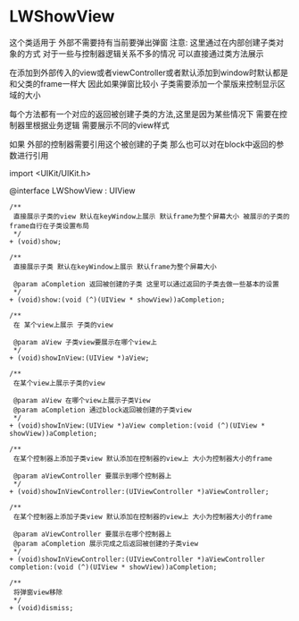 # LWShowView



这个类适用于 外部不需要持有当前要弹出弹窗
注意: 这里通过在内部创建子类对象的方式 对于一些与控制器逻辑关系不多的情况 可以直接通过类方法展示
      
在添加到外部传入的view或者viewController或者默认添加到window时默认都是和父类的frame一样大 因此如果弹窗比较小 子类需要添加一个蒙版来控制显示区域的大小
      
每个方法都有一个对应的返回被创建子类的方法,这里是因为某些情况下 需要在控制器里根据业务逻辑 需要展示不同的view样式
      
如果 外部的控制器需要引用这个被创建的子类 那么也可以对在block中返回的参数进行引用



import <UIKit/UIKit.h>


@interface LWShowView : UIView 

```objc
/**
 直接展示子类的view 默认在keyWindow上展示 默认frame为整个屏幕大小 被展示的子类的frame自行在子类设置布局
 */
+ (void)show;

```

```objc
/**
 直接展示子类 默认在keyWindow上展示 默认frame为整个屏幕大小

 @param aCompletion 返回被创建的子类 这里可以通过返回的子类去做一些基本的设置
 */
+ (void)show:(void (^)(UIView * showView))aCompletion;
```


```objc
/**
 在 某个view上展示 子类的view

 @param aView 子类view要展示在哪个view上
 */
+ (void)showInView:(UIView *)aView;
```

```objc
/**
 在某个view上展示子类的view

 @param aView 在哪个view上展示子类View
 @param aCompletion 通过block返回被创建的子类view
 */
+ (void)showInView:(UIView *)aView completion:(void (^)(UIView * showView))aCompletion;
```

```objc
/**
 在某个控制器上添加子类view 默认添加在控制器的view上 大小为控制器大小的frame

 @param aViewController 要展示到哪个控制器上
 */
+ (void)showInViewController:(UIViewController *)aViewController;
```

```objc
/**
 在某个控制器上添加子类view 默认添加在控制器的view上 大小为控制器大小的frame

 @param aViewController 要展示在哪个控制器上
 @param aCompletion 展示完成之后返回被创建的子类view
 */
+ (void)showInViewController:(UIViewController *)aViewController completion:(void (^)(UIView * showView))aCompletion;

```

```objc
/**
 将弹窗view移除
 */
+ (void)dismiss;
```


